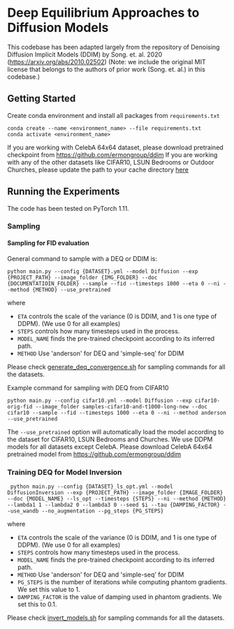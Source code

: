 # Deep Equilibrium Approaches to Diffusion Models

This codebase has been adapted largely from the repository of Denoising Diffusion Implicit Models (DDIM) by Song. et. al. 2020 (https://arxiv.org/abs/2010.02502) (Note: we include the original MIT license that belongs to the authors of prior work (Song. et. al.) in this codebase.)

## Getting Started 

Create conda environment and install all packages from `requirements.txt`
```
conda create --name <environment_name> --file requirements.txt
conda activate <environment_name>
```

If you are working with CelebA 64x64 dataset, please download pretrained checkpoint from https://github.com/ermongroup/ddim
If you are working with any of the other datasets like CIFAR10, LSUN Bedrooms or Outdoor Churches, please update the path to your cache directory [here](https://github.com/ashwinipokle/deq-ddim/blob/main/functions/ckpt_util.py#L60)

## Running the Experiments
The code has been tested on PyTorch 1.11.

### Sampling

#### Sampling for FID evaluation

General command to sample with a DEQ or DDIM is:
```
python main.py --config {DATASET}.yml --model Diffusion --exp {PROJECT_PATH} --image_folder {IMG_FOLDER} --doc {DOCUMENTATIOIN_FOLDER} --sample --fid --timesteps 1000 --eta 0 --ni --method {METHOD} --use_pretrained
```
where 
- `ETA` controls the scale of the variance (0 is DDIM, and 1 is one type of DDPM). (We use 0 for all examples)
- `STEPS` controls how many timesteps used in the process.
- `MODEL_NAME` finds the pre-trained checkpoint according to its inferred path.
- `METHOD` Use 'anderson' for DEQ and 'simple-seq' for DDIM

Please check [generate_deq_convergence.sh](scripts/generate_deq_convergence.sh) for sampling commands for all the datasets.

Example command for sampling with DEQ from CIFAR10
```
python main.py --config cifar10.yml --model Diffusion --exp cifar10-orig-fid --image_folder samples-cifar10-and-t1000-long-new --doc cifar10 --sample --fid --timesteps 1000 --eta 0 --ni --method anderson --use_pretrained
```
The `--use_pretrained` option will automatically load the model according to the dataset for CIFAR10, LSUN Bedrooms and Churches. We use DDPM models for all datasets except CelebA. Please download CelebA 64x64 pretrained model from https://github.com/ermongroup/ddim

### Training DEQ for Model Inversion
```
 python main.py --config {DATASET}_ls_opt.yml --model DiffusionInversion --exp {PROJECT_PATH} --image_folder {IMAGE_FOLDER} --doc {MODEL_NAME} --ls_opt --timesteps {STEPS} --ni --method {METHOD} --lambda1 1 --lambda2 0 --lambda3 0 --seed $i --tau {DAMPING_FACTOR} --use_wandb --no_augmentation --pg_steps {PG_STEPS}
```
where
- `ETA` controls the scale of the variance (0 is DDIM, and 1 is one type of DDPM). (We use 0 for all examples)
- `STEPS` controls how many timesteps used in the process.
- `MODEL_NAME` finds the pre-trained checkpoint according to its inferred path.
- `METHOD` Use 'anderson' for DEQ and 'simple-seq' for DDIM
- `PG_STEPS` is the number of iterations while computing phantom gradients. We set this value to 1.
- `DAMPING_FACTOR` is the value of damping used in phantom gradients. We set this to 0.1.

Please check [invert_models.sh](scripts/invert_models.sh) for sampling commands for all the datasets.
